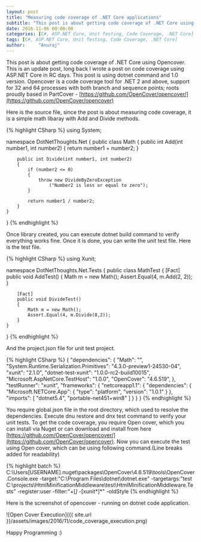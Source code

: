 ```yaml
---
layout: post
title: "Measuring code coverage of .NET Core applications"
subtitle: "This post is about getting code coverage of .NET Core using Opencover. This is an update post, long back I wrote a post on code coverage using ASP.NET Core in RC days. This post is using dotnet command and 1.0 version."
date: 2016-11-06 00:00:00
categories: [C#, ASP.NET Core, Unit Testing, Code Coverage, .NET Core]
tags: [C#, ASP.NET Core, Unit Testing, Code Coverage, .NET Core]
author:     "Anuraj"
---
```

This post is about getting code coverage of .NET Core using Opencover. This is an update post, long back I wrote a post on code coverage using ASP.NET Core in RC days. This post is using dotnet command and 1.0 version. Opencover is a code coverage tool for .NET 2 and above, support for 32 and 64 processes with both branch and sequence points; roots proudly based in PartCover - [https://github.com/OpenCover/opencover/](https://github.com/OpenCover/opencover)

Here is the source file, since the post is about measuring code coverage, it is a simple math libaray with Add and Divide methods.

{% highlight CSharp %}
using System;

namespace DotNetThoughts.Net
{
    public class Math
    {
        public int Add(int number1, int number2)
        {
            return number1 + number2;
        }

        public int Divide(int number1, int number2)
        {
            if (number2 <= 0)
            {
                throw new DivideByZeroException
                    ("Number2 is less or equal to zero");
            }

            return number1 / number2;
        }
    }
}
{% endhighlight %}

Once library created, you can execute dotnet build command to verify everything works fine. Once it is done, you can write the unit test file. Here is the test file.

{% highlight CSharp %}
using Xunit;

namespace DotNetThoughts.Net.Tests
{
    public class MathTest
    {
        [Fact]
        public void AddTest()
        {
            Math m = new Math();
            Assert.Equal(4, m.Add(2, 2));
        }
        
        [Fact]
        public void DivideTest()
        {
            Math m = new Math();
            Assert.Equal(4, m.Divide(8,2));
        }
    }
}
{% endhighlight %}

And the project.json file for unit test project.

{% highlight CSharp %}
{
	"dependencies": {
		"Math": "",
        "System.Runtime.Serialization.Primitives": "4.3.0-preview1-24530-04",
        "xunit": "2.1.0",
        "dotnet-test-xunit": "1.0.0-rc2-build10015",
        "Microsoft.AspNetCore.TestHost": "1.0.0",
        "OpenCover": "4.6.519",
	},
	"testRunner": "xunit",
    "frameworks": {
        "netcoreapp1.1": {
        "dependencies": {
            "Microsoft.NETCore.App": {
                "type": "platform",
                "version": "1.0.1"
            }
        },
        "imports": [
            "dotnet5.4",
            "portable-net451+win8"
        ]
        }
    }
}
{% endhighlight %}

You require global.json file in the root directory, which used to resolve the dependencies. Execute dnu restore and dnx test command to verify your unit tests. To get the code coverage, you require Open cover, which you can install via Nuget or can download and install from here [https://github.com/OpenCover/opencover/](https://github.com/OpenCover/opencover). Now you can execute the test using Open cover, which can be using following command.(Line breaks added for readability)

{% highlight batch %}
C:\Users\[USERNAME]\.nuget\packages\OpenCover\4.6.519\tools\OpenCover.Console.exe
-target:"C:\Program Files\dotnet\dotnet.exe" 
-targetargs:"test C:\projects\HtmlMinificationMiddleware\test\HtmlMinificationMiddleware.Tests" 
-register:user 
-filter:"+[*]* -[xunit*]*" 
-oldStyle
{% endhighlight %}

Here is the screenshot of opencover - running on dotnet code application.

![Open Cover Execution]({{ site.url }}/assets/images/2016/11/code_coverage_execution.png)

Happy Programming :)